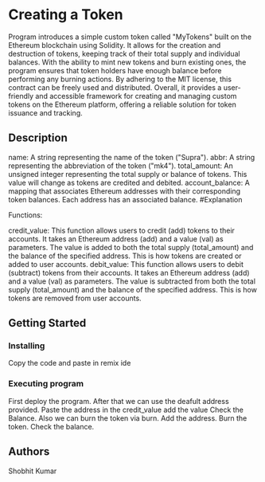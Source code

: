 # Creating a Token

Program introduces a simple custom token called "MyTokens" built on the Ethereum blockchain using Solidity. It allows for the creation and destruction of tokens, keeping track of their total supply and individual balances. With the ability to mint new tokens and burn existing ones, the program ensures that token holders have enough balance before performing any burning actions. By adhering to the MIT license, this contract can be freely used and distributed. Overall, it provides a user-friendly and accessible framework for creating and managing custom tokens on the Ethereum platform, offering a reliable solution for token issuance and tracking.

## Description

name: A string representing the name of the token ("Supra").
abbr: A string representing the abbreviation of the token ("mk4").
total_amount: An unsigned integer representing the total supply or balance of tokens. This value will change as tokens are credited and debited.
account_balance: A mapping that associates Ethereum addresses with their corresponding token balances. Each address has an associated balance.
#Explanation

Functions:

credit_value: This function allows users to credit (add) tokens to their accounts. It takes an Ethereum address (add) and a value (val) as parameters. The value is added to both the total supply (total_amount) and the balance of the specified address. This is how tokens are created or added to user accounts.
debit_value: This function allows users to debit (subtract) tokens from their accounts. It takes an Ethereum address (add) and a value (val) as parameters. The value is subtracted from both the total supply (total_amount) and the balance of the specified address. This is how tokens are removed from user accounts.

## Getting Started

### Installing

Copy the code and paste in remix ide

### Executing program

First deploy the program.
After that we can use the deafult address provided.
Paste the address in the credit_value add the value 
Check the Balance.
Also we can burn the token via burn.
Add the address.
Burn the token.
Check the balance.


## Authors
Shobhit Kumar
